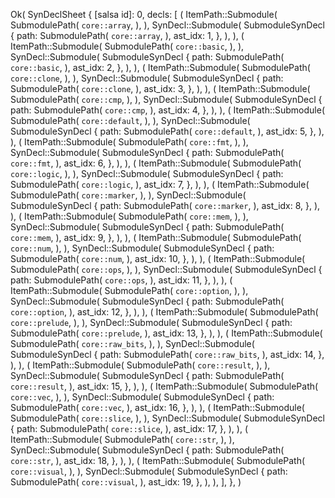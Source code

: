 Ok(
    SynDeclSheet {
        [salsa id]: 0,
        decls: [
            (
                ItemPath::Submodule(
                    SubmodulePath(
                        `core::array`,
                    ),
                ),
                SynDecl::Submodule(
                    SubmoduleSynDecl {
                        path: SubmodulePath(
                            `core::array`,
                        ),
                        ast_idx: 1,
                    },
                ),
            ),
            (
                ItemPath::Submodule(
                    SubmodulePath(
                        `core::basic`,
                    ),
                ),
                SynDecl::Submodule(
                    SubmoduleSynDecl {
                        path: SubmodulePath(
                            `core::basic`,
                        ),
                        ast_idx: 2,
                    },
                ),
            ),
            (
                ItemPath::Submodule(
                    SubmodulePath(
                        `core::clone`,
                    ),
                ),
                SynDecl::Submodule(
                    SubmoduleSynDecl {
                        path: SubmodulePath(
                            `core::clone`,
                        ),
                        ast_idx: 3,
                    },
                ),
            ),
            (
                ItemPath::Submodule(
                    SubmodulePath(
                        `core::cmp`,
                    ),
                ),
                SynDecl::Submodule(
                    SubmoduleSynDecl {
                        path: SubmodulePath(
                            `core::cmp`,
                        ),
                        ast_idx: 4,
                    },
                ),
            ),
            (
                ItemPath::Submodule(
                    SubmodulePath(
                        `core::default`,
                    ),
                ),
                SynDecl::Submodule(
                    SubmoduleSynDecl {
                        path: SubmodulePath(
                            `core::default`,
                        ),
                        ast_idx: 5,
                    },
                ),
            ),
            (
                ItemPath::Submodule(
                    SubmodulePath(
                        `core::fmt`,
                    ),
                ),
                SynDecl::Submodule(
                    SubmoduleSynDecl {
                        path: SubmodulePath(
                            `core::fmt`,
                        ),
                        ast_idx: 6,
                    },
                ),
            ),
            (
                ItemPath::Submodule(
                    SubmodulePath(
                        `core::logic`,
                    ),
                ),
                SynDecl::Submodule(
                    SubmoduleSynDecl {
                        path: SubmodulePath(
                            `core::logic`,
                        ),
                        ast_idx: 7,
                    },
                ),
            ),
            (
                ItemPath::Submodule(
                    SubmodulePath(
                        `core::marker`,
                    ),
                ),
                SynDecl::Submodule(
                    SubmoduleSynDecl {
                        path: SubmodulePath(
                            `core::marker`,
                        ),
                        ast_idx: 8,
                    },
                ),
            ),
            (
                ItemPath::Submodule(
                    SubmodulePath(
                        `core::mem`,
                    ),
                ),
                SynDecl::Submodule(
                    SubmoduleSynDecl {
                        path: SubmodulePath(
                            `core::mem`,
                        ),
                        ast_idx: 9,
                    },
                ),
            ),
            (
                ItemPath::Submodule(
                    SubmodulePath(
                        `core::num`,
                    ),
                ),
                SynDecl::Submodule(
                    SubmoduleSynDecl {
                        path: SubmodulePath(
                            `core::num`,
                        ),
                        ast_idx: 10,
                    },
                ),
            ),
            (
                ItemPath::Submodule(
                    SubmodulePath(
                        `core::ops`,
                    ),
                ),
                SynDecl::Submodule(
                    SubmoduleSynDecl {
                        path: SubmodulePath(
                            `core::ops`,
                        ),
                        ast_idx: 11,
                    },
                ),
            ),
            (
                ItemPath::Submodule(
                    SubmodulePath(
                        `core::option`,
                    ),
                ),
                SynDecl::Submodule(
                    SubmoduleSynDecl {
                        path: SubmodulePath(
                            `core::option`,
                        ),
                        ast_idx: 12,
                    },
                ),
            ),
            (
                ItemPath::Submodule(
                    SubmodulePath(
                        `core::prelude`,
                    ),
                ),
                SynDecl::Submodule(
                    SubmoduleSynDecl {
                        path: SubmodulePath(
                            `core::prelude`,
                        ),
                        ast_idx: 13,
                    },
                ),
            ),
            (
                ItemPath::Submodule(
                    SubmodulePath(
                        `core::raw_bits`,
                    ),
                ),
                SynDecl::Submodule(
                    SubmoduleSynDecl {
                        path: SubmodulePath(
                            `core::raw_bits`,
                        ),
                        ast_idx: 14,
                    },
                ),
            ),
            (
                ItemPath::Submodule(
                    SubmodulePath(
                        `core::result`,
                    ),
                ),
                SynDecl::Submodule(
                    SubmoduleSynDecl {
                        path: SubmodulePath(
                            `core::result`,
                        ),
                        ast_idx: 15,
                    },
                ),
            ),
            (
                ItemPath::Submodule(
                    SubmodulePath(
                        `core::vec`,
                    ),
                ),
                SynDecl::Submodule(
                    SubmoduleSynDecl {
                        path: SubmodulePath(
                            `core::vec`,
                        ),
                        ast_idx: 16,
                    },
                ),
            ),
            (
                ItemPath::Submodule(
                    SubmodulePath(
                        `core::slice`,
                    ),
                ),
                SynDecl::Submodule(
                    SubmoduleSynDecl {
                        path: SubmodulePath(
                            `core::slice`,
                        ),
                        ast_idx: 17,
                    },
                ),
            ),
            (
                ItemPath::Submodule(
                    SubmodulePath(
                        `core::str`,
                    ),
                ),
                SynDecl::Submodule(
                    SubmoduleSynDecl {
                        path: SubmodulePath(
                            `core::str`,
                        ),
                        ast_idx: 18,
                    },
                ),
            ),
            (
                ItemPath::Submodule(
                    SubmodulePath(
                        `core::visual`,
                    ),
                ),
                SynDecl::Submodule(
                    SubmoduleSynDecl {
                        path: SubmodulePath(
                            `core::visual`,
                        ),
                        ast_idx: 19,
                    },
                ),
            ),
        ],
    },
)